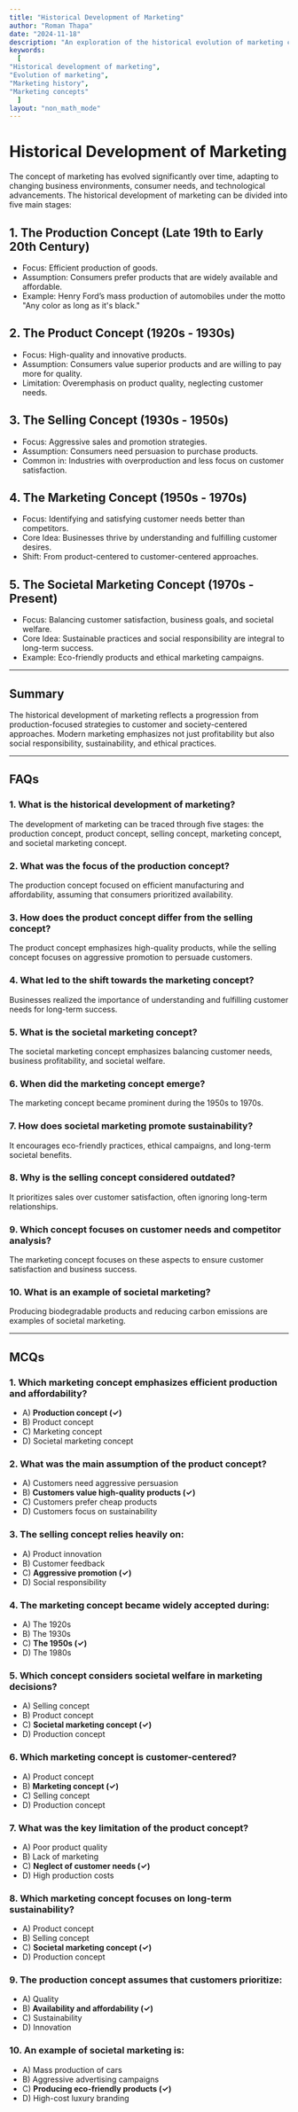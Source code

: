 ```yaml
---
title: "Historical Development of Marketing" 
author: "Roman Thapa" 
date: "2024-11-18"
description: "An exploration of the historical evolution of marketing concepts and practices." 
keywords:
  [
"Historical development of marketing",
"Evolution of marketing",
"Marketing history",
"Marketing concepts"
  ]
layout: "non_math_mode"
---
```


# Historical Development of Marketing

The concept of marketing has evolved significantly over time, adapting to changing business environments, consumer needs, and technological advancements. The historical development of marketing can be divided into five main stages:

## 1. **The Production Concept (Late 19th to Early 20th Century)**

- Focus: Efficient production of goods.
- Assumption: Consumers prefer products that are widely available and affordable.
- Example: Henry Ford’s mass production of automobiles under the motto "Any color as long as it's black."

## 2. **The Product Concept (1920s - 1930s)**

- Focus: High-quality and innovative products.
- Assumption: Consumers value superior products and are willing to pay more for quality.
- Limitation: Overemphasis on product quality, neglecting customer needs.

## 3. **The Selling Concept (1930s - 1950s)**

- Focus: Aggressive sales and promotion strategies.
- Assumption: Consumers need persuasion to purchase products.
- Common in: Industries with overproduction and less focus on customer satisfaction.

## 4. **The Marketing Concept (1950s - 1970s)**

- Focus: Identifying and satisfying customer needs better than competitors.
- Core Idea: Businesses thrive by understanding and fulfilling customer desires.
- Shift: From product-centered to customer-centered approaches.

## 5. **The Societal Marketing Concept (1970s - Present)**

- Focus: Balancing customer satisfaction, business goals, and societal welfare.
- Core Idea: Sustainable practices and social responsibility are integral to long-term success.
- Example: Eco-friendly products and ethical marketing campaigns.

---

## Summary

The historical development of marketing reflects a progression from production-focused strategies to customer and society-centered approaches. Modern marketing emphasizes not just profitability but also social responsibility, sustainability, and ethical practices.

---

## FAQs

### 1. What is the historical development of marketing?

The development of marketing can be traced through five stages: the production concept, product concept, selling concept, marketing concept, and societal marketing concept.

### 2. What was the focus of the production concept?

The production concept focused on efficient manufacturing and affordability, assuming that consumers prioritized availability.

### 3. How does the product concept differ from the selling concept?

The product concept emphasizes high-quality products, while the selling concept focuses on aggressive promotion to persuade customers.

### 4. What led to the shift towards the marketing concept?

Businesses realized the importance of understanding and fulfilling customer needs for long-term success.

### 5. What is the societal marketing concept?

The societal marketing concept emphasizes balancing customer needs, business profitability, and societal welfare.

### 6. When did the marketing concept emerge?

The marketing concept became prominent during the 1950s to 1970s.

### 7. How does societal marketing promote sustainability?

It encourages eco-friendly practices, ethical campaigns, and long-term societal benefits.

### 8. Why is the selling concept considered outdated?

It prioritizes sales over customer satisfaction, often ignoring long-term relationships.

### 9. Which concept focuses on customer needs and competitor analysis?

The marketing concept focuses on these aspects to ensure customer satisfaction and business success.

### 10. What is an example of societal marketing?

Producing biodegradable products and reducing carbon emissions are examples of societal marketing.

---

## MCQs

### 1. Which marketing concept emphasizes efficient production and affordability?

- A) **Production concept (✓)**
- B) Product concept
- C) Marketing concept
- D) Societal marketing concept

### 2. What was the main assumption of the product concept?

- A) Customers need aggressive persuasion
- B) **Customers value high-quality products (✓)**
- C) Customers prefer cheap products
- D) Customers focus on sustainability

### 3. The selling concept relies heavily on:

- A) Product innovation
- B) Customer feedback
- C) **Aggressive promotion (✓)**
- D) Social responsibility

### 4. The marketing concept became widely accepted during:

- A) The 1920s
- B) The 1930s
- C) **The 1950s (✓)**
- D) The 1980s

### 5. Which concept considers societal welfare in marketing decisions?

- A) Selling concept
- B) Product concept
- C) **Societal marketing concept (✓)**
- D) Production concept

### 6. Which marketing concept is customer-centered?

- A) Product concept
- B) **Marketing concept (✓)**
- C) Selling concept
- D) Production concept

### 7. What was the key limitation of the product concept?

- A) Poor product quality
- B) Lack of marketing
- C) **Neglect of customer needs (✓)**
- D) High production costs

### 8. Which marketing concept focuses on long-term sustainability?

- A) Product concept
- B) Selling concept
- C) **Societal marketing concept (✓)**
- D) Production concept

### 9. The production concept assumes that customers prioritize:

- A) Quality
- B) **Availability and affordability (✓)**
- C) Sustainability
- D) Innovation

### 10. An example of societal marketing is:

- A) Mass production of cars
- B) Aggressive advertising campaigns
- C) **Producing eco-friendly products (✓)**
- D) High-cost luxury branding
